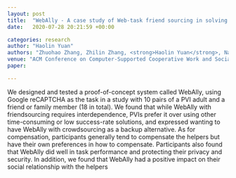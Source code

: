```yaml
---
layout: post
title:  "WebAlly - A case study of Web-task friend sourcing in solving CAPTCHA"
date:   2020-07-28 20:21:59 +00:00

categories: research
author: "Haolin Yuan"
authors: "Zhuohao Zhang, Zhilin Zhang, <strong>Haolin Yuan</strong>, Nata M Barbosa, Sauvik Das, Yang Wang"
venue: "ACM Conference on Computer-Supported Cooperative Work and Social Computing (CSCW), 2021, Submitted"
paper: 

---
```


We designed and tested a proof-of-concept system called WebAlly, using Google reCAPTCHA as the task in a study with 10 pairs of a PVI adult and a friend or family member (18 in total).
We found that while WebAlly with friendsourcing requires interdependence, PVIs prefer it over using other time-consuming or low success-rate solutions, 
and expressed wanting to have WebAlly with crowdsourcing as a backup alternative. 
As for compensation, participants generally tend to compensate the helpers but have their own preferences in how to compensate. Participants also found that WebAlly did well in task performance and protecting their privacy and security. 
In addition, we found that WebAlly had a positive impact on their social relationship with the helpers